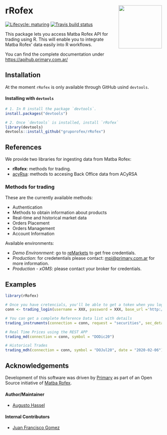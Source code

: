 
<!-- README.md is generated from README.Rmd. Please edit that file -->

# rRofex <img src='man/figures/r-rofex.png' align="right" height="139"/>

<!-- badges: start -->

[![Lifecycle:
maturing](https://img.shields.io/badge/lifecycle-maturing-blue.svg)](https://www.tidyverse.org/lifecycle/#maturing)
[![Travis build
status](https://travis-ci.com/matbarofex/rRofex.svg?branch=master)](https://travis-ci.com/matbarofex/rRofex)
<!-- badges: end -->

This package lets you access Matba Rofex API for trading using R. This
will enable you to integrate Matba Rofex’ data easily into R workflows.

You can find the complete documentation under
<https://apihub.primary.com.ar/>

## Installation

At the moment `rRofex` is only available through GitHub usind
`devtools`.

#### Installing with `devtools`

``` r
# 1. In R install the package `devtools`.
install.packages("devtools")

# 2. Once `devtools` is installed, install `rRofex`
library(devtools)
devtools::install_github("gruporofex/rRofex")
```

## References

We provide two libraries for ingesting data from Matba Rofex:

  - **rRofex**: methods for trading.
  - [acyRsa](https://github.com/matbarofex/acyrsa): methods to accesing
    Back Office data from ACyRSA

### Methods for trading

These are the currently available methods:

  - Authentication
  - Methods to obtain information about products
  - Real-time and historical market data
  - Orders Placement
  - Orders Management
  - Account Information

Available environments:

  - *Demo Environrment*: go to
    [reMarkets](https://remarkets.primary.ventures/) to get free
    credentials.
  - *Production*: for credetentials please contact: <mpi@primary.com.ar>
    for more information.
  - *Production - xOMS*: please contact your broker for credentials.

## Examples

``` r
library(rRofex)

# Once you have cretencials, you'll be able to get a token when you login
conn <- trading_login(username = XXX, password = XXX, base_url ='http://api.remarkets.primary.com.ar')

# You can get a complete Reference Data list with details
trading_instruments(connection = conn, request = "securities", sec_detailed = T)

# Real Time Prices using the REST APP
trading_md(connection = conn, symbol = "DODic20")

# Historical Trades
trading_mdh(connection = conn, symbol = "DOJul20", date = "2020-02-06")
```

## Acknowledgements

Development of this software was driven by
[Primary](https://www.primary.com.ar/) as part of an Open Source
initiative of [Matba Rofex](https://matbarofex.com.ar/).

#### Author/Maintainer

  - [Augusto Hassel](https://github.com/augustohassel)

#### Internal Contributors

  - [Juan Francisco Gomez](https://github.com/jfgomezok)
